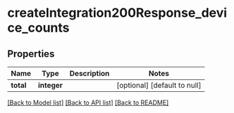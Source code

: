 # createIntegration200Response_device_counts

## Properties
Name | Type | Description | Notes
------------ | ------------- | ------------- | -------------
**total** | **integer** |  | [optional] [default to null]

[[Back to Model list]](../README.md#documentation-for-models) [[Back to API list]](../README.md#documentation-for-api-endpoints) [[Back to README]](../README.md)


